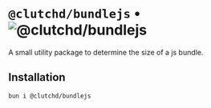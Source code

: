 # `@clutchd/bundlejs` • ![@clutchd/bundlejs](https://img.shields.io/bundlejs/size/@clutchd/bundlejs)

A small utility package to determine the size of a js bundle.

## Installation

```sh
bun i @clutchd/bundlejs
```

